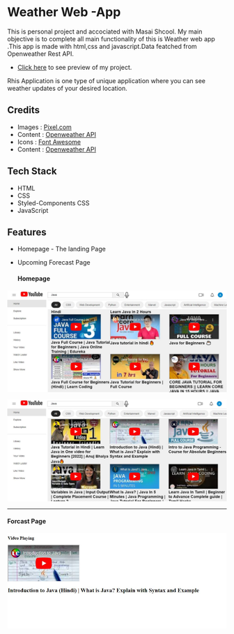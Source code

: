 # **Weather Web -App**

This is personal project and accociated with Masai Shcool.
My main objective is to complete all main functionality of this is Weather web app .This app is made with html,css and javascript.Data featched from Openweather Rest API.
- [Click here](https://spiffy-pika-38d07d.netlify.app/) to see preview of my project.

Rhis Application is one type of unique application where you can see weather updates of your desired location.

## Credits

- Images : [Pixel.com](https://www.pexels.com/)
- Content : [Openweather API](https://openweathermap.org/api)
- Icons : [Font Awesome](https://fontawesome.com/)
- Content : [Openweather API](https://openweathermap.org/api) 

## Tech Stack

- HTML
- CSS
- Styled-Components CSS
- JavaScript


## Features
- Homepage - The landing Page
- Upcoming Forecast Page

  <h4>Homepage</h4>
 ![ScreenShot currently unavailable](https://github.com/abbas5152/Youtube/blob/main/utube1.JPG)
 
 ![ScreenShot currently unavailable](https://github.com/abbas5152/Youtube/blob/main/utube2.JPG)


  <hr>
  <h4>Forcast Page</h4>
  
 ![ScreenShot currently unavailable](https://github.com/abbas5152/Youtube/blob/main/utube3.JPG)




